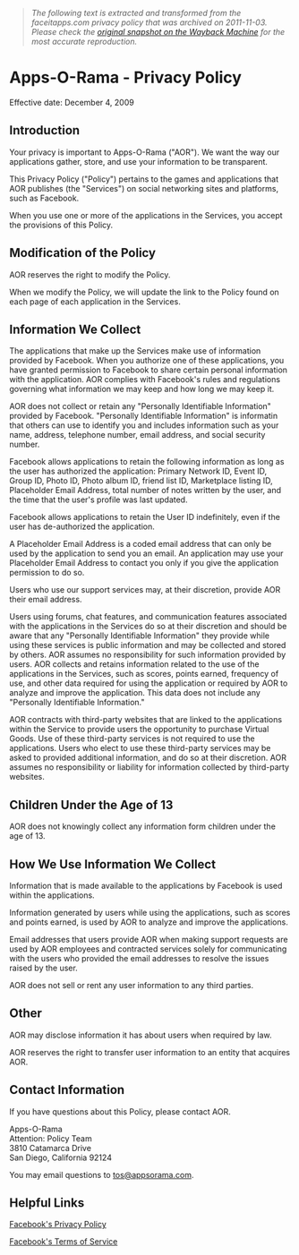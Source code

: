 > *The following text is extracted and transformed from the faceitapps.com privacy policy that was archived on 2011-11-03. Please check the [original snapshot on the Wayback Machine](https://web.archive.org/web/20111103022551id_/http%3A//appsorama.com/privacy) for the most accurate reproduction.*

# Apps-O-Rama - Privacy Policy

Effective date: December 4, 2009

## Introduction

Your privacy is important to Apps-O-Rama ("AOR"). We want the way our applications gather, store, and use your information to be transparent.

This Privacy Policy ("Policy") pertains to the games and applications that AOR publishes (the "Services") on social networking sites and platforms, such as Facebook.

When you use one or more of the applications in the Services, you accept the provisions of this Policy.

## Modification of the Policy

AOR reserves the right to modify the Policy.

When we modify the Policy, we will update the link to the Policy found on each page of each application in the Services.

## Information We Collect

The applications that make up the Services make use of information provided by Facebook. When you authorize one of these applications, you have granted permission to Facebook to share certain personal information with the application. AOR complies with Facebook's rules and regulations governing what information we may keep and how long we may keep it.

AOR does not collect or retain any "Personally Identifiable Information" provided by Facebook. "Personally Identifiable Information" is informatin that others can use to identify you and includes information such as your name, address, telephone number, email address, and social security number.

Facebook allows applications to retain the following information as long as the user has authorized the application: Primary Network ID, Event ID, Group ID, Photo ID, Photo album ID, friend list ID, Marketplace listing ID, Placeholder Email Address, total number of notes written by the user, and the time that the user's profile was last updated.

Facebook allows applications to retain the User ID indefinitely, even if the user has de-authorized the application.

A Placeholder Email Address is a coded email address that can only be used by the application to send you an email. An application may use your Placeholder Email Address to contact you only if you give the application permission to do so.

Users who use our support services may, at their discretion, provide AOR their email address. 

Users using forums, chat features, and communication features associated with the applications in the Services do so at their discretion and should be aware that any "Personally Identifiable Information" they provide while using these services is public information and may be collected and stored by others. AOR assumes no responsibility for such information provided by users. AOR collects and retains information related to the use of the applications in the Services, such as scores, points earned, frequency of use, and other data required for using the application or required by AOR to analyze and improve the application. This data does not include any "Personally Identifiable Information."

AOR contracts with third-party websites that are linked to the applications within the Service to provide users the opportunity to purchase Virtual Goods. Use of these third-party services is not required to use the applications. Users who elect to use these third-party services may be asked to provided additional information, and do so at their discretion. AOR assumes no responsibility or liability for information collected by third-party websites.

## Children Under the Age of 13

AOR does not knowingly collect any information form children under the age of 13.

## How We Use Information We Collect

Information that is made available to the applications by Facebook is used within the applications. 

Information generated by users while using the applications, such as scores and points earned, is used by AOR to analyze and improve the applications. 

Email addresses that users provide AOR when making support requests are used by AOR employees and contracted services solely for communicating with the users who provided the email addresses to resolve the issues raised by the user. 

AOR does not sell or rent any user information to any third parties.

## Other

AOR may disclose information it has about users when required by law.

AOR reserves the right to transfer user information to an entity that acquires AOR.

## Contact Information

If you have questions about this Policy, please contact AOR.

Apps-O-Rama  
Attention: Policy Team  
3810 Catamarca Drive  
San Diego, California 92124

You may email questions to [tos@appsorama.com](mailto:tos@appsorama.com).

## Helpful Links

[Facebook's Privacy Policy](http://www.facebook.com/policy.php)

[Facebook's Terms of Service](http://www.facebook.com/terms.php)
